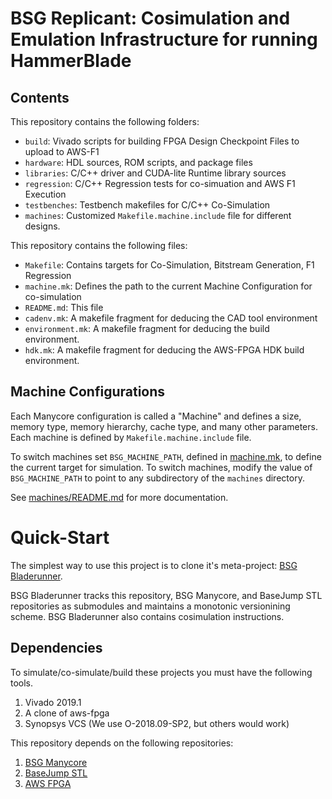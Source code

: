 # BSG Replicant: Cosimulation and Emulation Infrastructure for running HammerBlade

## Contents

This repository contains the following folders: 

- `build`: Vivado scripts for building FPGA Design Checkpoint Files to upload to AWS-F1
- `hardware`: HDL sources, ROM scripts, and package files
- `libraries`: C/C++ driver and CUDA-lite Runtime library sources
- `regression`: C/C++ Regression tests for co-simuation and AWS F1 Execution
- `testbenches`: Testbench makefiles for C/C++ Co-Simulation
- `machines`: Customized `Makefile.machine.include` file for different designs.

This repository contains the following files:

- `Makefile`: Contains targets for Co-Simulation, Bitstream Generation, F1 Regression
- `machine.mk`: Defines the path to the current Machine Configuration for co-simulation
- `README.md`: This file
- `cadenv.mk`: A makefile fragment for deducing the CAD tool environment
- `environment.mk`: A makefile fragment for deducing the build environment. 
- `hdk.mk`: A makefile fragment for deducing the AWS-FPGA HDK build environment.

## Machine Configurations

Each Manycore configuration is called a "Machine" and defines a size,
memory type, memory hierarchy, cache type, and many other
parameters. Each machine is defined by  `Makefile.machine.include`
file. 

To switch machines set `BSG_MACHINE_PATH`, defined in
[machine.mk](machine.mk), to define the current target for
simulation. To switch machines, modify the value of `BSG_MACHINE_PATH`
to point to any subdirectory of the `machines` directory.

See [machines/README.md](machines/README.md) for more documentation.

# Quick-Start

The simplest way to use this project is to clone it's meta-project: [BSG Bladerunner](https://github.com/bespoke-silicon-group/bsg_bladerunner/). 

BSG Bladerunner tracks this repository, BSG Manycore, and BaseJump STL
repositories as submodules and maintains a monotonic versionining
scheme. BSG Bladerunner also contains cosimulation instructions.

## Dependencies

To simulate/co-simulate/build these projects you must have the following tools.

   1. Vivado 2019.1
   2. A clone of aws-fpga
   3. Synopsys VCS (We use O-2018.09-SP2, but others would work)

This repository depends on the following repositories: 

   1. [BSG Manycore](https://github.com/bespoke-silicon-group/bsg_manycore)
   2. [BaseJump STL](https://github.com/bespoke-silicon-group/basejump_stl)
   3. [AWS FPGA](https://github.com/aws/aws-fpga)





